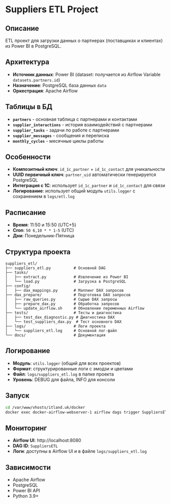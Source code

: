 # Suppliers ETL Project

## Описание
ETL проект для загрузки данных о партнерах (поставщиках и клиентах) из Power BI в PostgreSQL.

## Архитектура
- **Источник данных**: Power BI (dataset: получается из Airflow Variable `datasets.partners.id`)
- **Назначение**: PostgreSQL база данных `data`
- **Оркестрация**: Apache Airflow

## Таблицы в БД
- **`partners`** - основная таблица с партнерами и контактами
- **`supplier_interactions`** - история взаимодействий с партнерами
- **`supplier_tasks`** - задачи по работе с партнерами
- **`supplier_messages`** - сообщения и переписка
- **`monthly_cycles`** - месячные циклы работы

## Особенности
- **Композитный ключ**: `id_1c_partner` + `id_1c_contact` для уникальности
- **UUID первичный ключ**: `partner_uid` автоматически генерируется PostgreSQL
- **Интеграция с 1C**: использует `id_1c_partner` и `id_1c_contact` для связи
- **Логирование**: использует общий модуль `utils.logger` с сохранением в `logs/etl.log`

## Расписание
- **Время**: 11:50 и 15:50 (UTC+5)
- **Cron**: `50 6,10 * * 1-5` (UTC)
- **Дни**: Понедельник-Пятница

## Структура проекта
```
suppliers_etl/
├── suppliers_etl.py          # Основной DAG
├── tasks/
│   ├── extract.py            # Извлечение из Power BI
│   └── load.py               # Загрузка в PostgreSQL
├── config/
│   ├── dax_mappings.py       # Маппинг DAX запросов
├── dax_prepare/              # Подготовка DAX запросов
│   ├── raw_queries.py        # Сырые DAX запросы
│   ├── prepare_dax.py        # Обработка запросов
│   └── update_airflow.sh     # Обновление переменных Airflow
├── tests/                    # Тесты и диагностика
│   ├── test_dax_diagnostic.py # Диагностика DAX
│   └── test_suppliers_dax.py  # Тест основного DAX
├── logs/                     # Логи проекта
│   └── suppliers_etl.log     # Основной лог-файл
└── docs/                     # Документация
```

## Логирование
- **Модуль**: `utils.logger` (общий для всех проектов)
- **Формат**: структурированные логи с эмодзи и цветами
- **Файл**: `logs/suppliers_etl.log` в папке проекта
- **Уровень**: DEBUG для файла, INFO для консоли

## Запуск
```bash
cd /var/www/vhosts/itland.uk/docker
docker exec docker-airflow-webserver-1 airflow dags trigger SuppliersETL
```

## Мониторинг
- **Airflow UI**: http://localhost:8080
- **DAG ID**: `SuppliersETL`
- **Логи**: доступны в Airflow UI и в файле `logs/suppliers_etl.log`

## Зависимости
- Apache Airflow
- PostgreSQL
- Power BI API
- Python 3.9+

